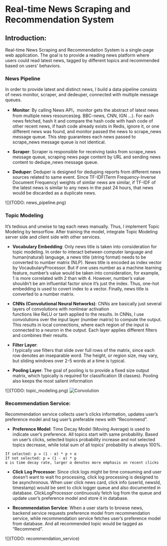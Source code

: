 # Real-time News Scraping and Recommendation System
## Introduction:
Real-time News Scraping and Recommendation System is a single-page web application. The goal is to provide a reading news platform where users could read latest news, tagged by different topics and recommended based on users' behaviors. 

### News Pipeline
In order to provide latest and distinct news, I build a data pipeline consists of news monitor, scraper, and dedeuper, connected with multiple message queues. 
* **Monitor**: 
By calling News API，monitor gets the abstract of latest news from multiple news resources(eg. BBC-news, CNN, IGN …). For each news fetched, hash it and compare the hash code with hash code of other recent news, if hash code already exists in Redis, ignore it, or one different news was found, and monitor passed the news to scrape_news message queue. This step guarantees each news passed to scrape_news message queue is not identical. 

* **Scraper**: 
Scraper is responsible for receiving tasks from scrape_news message queue, scraping news page content by URL and sending news content to dedupe_news message queue. 

* **Deduper**:
Deduper is designed for deduping reports from different news sources related to same event. Since TF-IDF(Term Frequency-Inverse Document Frequency) weights of similar news are similar, if TF-IDF of the latest news is similar to any news in the past 24 hours, that news would be discarded as a duplicate news. 

![](TODO: news_pipeline.png)

### Topic Modeling
It’s tedious and unwise to tag each news manually. Thus, I implement Topic Modeling by tensorflow. After training the model, integrate Topic Modeling server side and client side with other services.

* **Vocabulary Embedding**:
	Only news title is taken into consideration for topic modeling. In order to interact between computer language and human(natural) language, a news title (string format) needs to be converted to number matrix (NLP).
	News title is encoded as index vector by VocaubularyProcessor. But if one uses number as a machine learning feature, number’s value would be taken into consideration, for example, 1 is more correlated with 2 than with 4. However, number’s value shouldn’t be am influential factor since it’s just the index. Thus, one-hot embedding is used to covert index to a vector.
	Finally, news title is converted to a number matrix.

* **CNNs (Convolutional Neural Networks)**:
	CNNs are basically just several layers of convolutions with nonlinear activation functions like ReLU or tanh applied to the results. 
	In CNNs, I use convolutions over the input layer (number matrix) to compute the output. This results in local connections, where each region of the input is connected to a neuron in the output. Each layer applies different filters and combines their results.

* **Filter Layer**: 	
	I typically use filters that slide over full rows of the matrix, since each row denotes an inseparable word. The height, or region size, may vary, but sliding windows over 2-5 words at a time is typical.

* **Pooling Layer**:
The goal of pooling is to provide a fixed size output matrix, which typically is required for classification (8 classes). Pooling also keeps the most salient information 

![](TODO: topic_modeling.png)
![](http://deeplearning.stanford.edu/wiki/images/6/6c/Convolution_schematic.gif "Convolution")


### Recommendation Service:
Recommendation service collects user’s clicks information, updates user’s preference model and tag user’s preferable news with “Recommend”.

* **Preference Model**:
	Time Decay Model (Moving Average) is used to indicate user’s preference. All topics start with same probability. Based on user’s clicks, selected topics probability increase and not selected topics decrease, while total sum of all topics’ probability is always 100%.
```
If selected: p = (1 - α) * p + α
If not selected: p = (1 - α) * p
α is time decay rate, larger α denotes more emphasis on recent clicks
```

* **Click Log Processor**:
	Since click logs might be time consuming and user doesn’t want to wait fro processing, click log processing is designed to be asynchronous. 
	When user click news card, click info (userId, newsId, timestamp) would be sent to click logger queue and also documented in database. ClickLogProcessor continuously fetch log from the queue and update user’s preference model and store it in database.

* **Recommendation Service**:
	When a user starts to browse news, backend service requests preference model from recommendation service, while recommendation service fetches user’s preference model from database. And all recommended topic would be tagged as “Recommend”.
  
![](TODO: recommendation_service)



